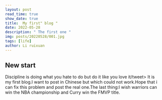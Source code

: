 ```yaml
---
layout: post
read_time: true
show_date: true
title:  My first" blog "
date: 2022-05-28 
description: " The first one "
img: posts/20220528/001.jpg 
tags: [life]
author: Li ruixuan
---
```


## New start
<!-- 这是一个类似于“Hello world”的博客，简单但是是个开始。
之所以弄这个博客，是因为我觉得有一个自己的博客这件事挺有意思。完成这件事的难度。绝不很高，即使是对我这样一个小白来说。
后续将会在这个博客上放一些我觉得有意思的东西，另一方面也记录一下自己认为重要的事，幸运的话这个博客的存在将会伴随我很久。不幸的话它过段时间就被我忘在身后。不论怎样，总归是某种意义上的“进步”。最后说一下我近期一直在想的一件事：勇士总冠军、库里FMVP！！！-->
<tweet>Discipline is doing what you hate to do but do it like you love it/tweet>
It is my first blog.I want to post in Chinese but which could not work.Hope that i can fix this problem and post the real one.The last thing:I wish warriors can win the NBA championship and Curry win the FMVP title.

